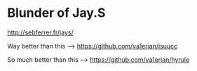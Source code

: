 # Blunder of Jay.S

http://sebferrer.fr/jays/

Way better than this --> https://github.com/va1erian/isuucc

So much better than this --> https://github.com/va1erian/hyrule
